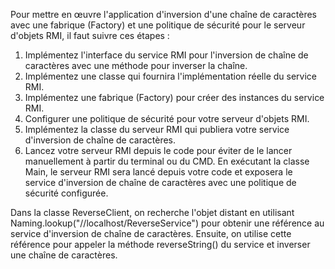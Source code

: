 Pour mettre en œuvre l'application d'inversion d'une chaîne de caractères avec une fabrique (Factory) et une politique de sécurité pour le serveur d'objets RMI, il faut suivre ces étapes :

1. Implémentez l'interface du service RMI pour l'inversion de chaîne de caractères avec une méthode pour inverser la chaîne.
2. Implémentez une classe qui fournira l'implémentation réelle du service RMI.
3. Implémentez une fabrique (Factory) pour créer des instances du service RMI.
4. Configurer une politique de sécurité pour votre serveur d'objets RMI.
5. Implémentez la classe du serveur RMI qui publiera votre service d'inversion de chaîne de caractères.
6. Lancez votre serveur RMI depuis le code pour éviter de le lancer manuellement à partir du terminal ou du CMD.
En exécutant la classe Main, le serveur RMI sera lancé depuis votre code et exposera le service d'inversion de chaîne de caractères avec une politique de sécurité configurée.

Dans la classe ReverseClient, on recherche l'objet distant en utilisant Naming.lookup("//localhost/ReverseService") pour obtenir une référence au service d'inversion de chaîne de caractères. Ensuite, on utilise cette référence pour appeler la méthode reverseString() du service et inverser une chaîne de caractères.

